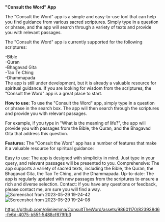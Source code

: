<b>"Consult the Word" App</b>

The "Consult the Word" app is a simple and easy-to-use tool that can help you find guidance from various sacred scriptures. Simply type in a question or phrase, and the app will search through a variety of texts and provide you with relevant passages.

The "Consult the Word" app is currently supported for the following scriptures:

-Bible<br>
-Quran<br>
-Bhagavad Gita<br>
-Tao Te Ching<br>
-Dhammapada<br>
The app is still under development, but it is already a valuable resource for spiritual guidance. If you are looking for wisdom from the scriptures, the "Consult the Word" app is a great place to start.

<b>How to use:</b>
To use the "Consult the Word" app, simply type in a question or phrase in the search box. The app will then search through the scriptures and provide you with relevant passages.

For example, if you type in "What is the meaning of life?", the app will provide you with passages from the Bible, the Quran, and the Bhagavad Gita that address this question.

<b>Features:</b>
The "Consult the Word" app has a number of features that make it a valuable resource for spiritual guidance:

Easy to use: The app is designed with simplicity in mind. Just type in your query, and relevant passages will be presented to you.
Comprehensive: The app supports a variety of sacred texts, including the Bible, the Quran, the Bhagavad Gita, the Tao Te Ching, and the Dhammapada.
Up-to-date: The app is regularly updated with new passages from the scriptures to ensure a rich and diverse selection.
Contact: If you have any questions or feedback, please contact me, am sure you will find a way. 
![Screenshot from 2023-05-29 19-24-42](https://github.com/olimiemma/ConsultTheWord/assets/98601170/6d758188-ca88-4929-bddd-98bcf9b32492)
![Screenshot from 2023-05-29 19-24-08](https://github.com/olimiemma/ConsultTheWord/assets/98601170/6873d461-f357-4c59-929a-ab769bc38bbd)



https://github.com/olimiemma/ConsultTheWord/assets/98601170/823938d6-fe6d-4075-b55f-5488cf679fb3

